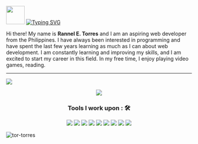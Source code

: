 <img src="https://ardas-it.com/uploads/images/blogs/giph.gif" style="width:50px; height:50px;">   [![Typing SVG](https://readme-typing-svg.herokuapp.com?font=code+pro&weight=500&pause=1000&color=1FF748&width=435&lines=I'm+Rannel+Torres;an+aspiring+web+developer;from+Philippines)](https://git.io/typing-svg)

Hi there! My name is **Rannel E. Torres** and I am an aspiring web developer from the Philippines. I have always been interested in programming and have spent the last few years learning as much as I can about web development. I am constantly learning and improving my skills, and I am excited to start my career in this field. In my free time, I enjoy playing video games, reading.
_____

[![](https://img.shields.io/badge/Gmail-eranneltorres@gmail.com-red)](mailto:eranneltorres@gmail.com)

<span style="display:block;text-align:center">
<img src="https://i.pinimg.com/originals/b2/2a/a2/b22aa22b2f3f55b6468361158d52e2e7.gif">
</spna>

### Tools I work upon : 🛠

<img src="http://img.shields.io/badge/-VS%20Code-000000?style=for-the-badge&logo=Visual-studio-code&logoColor=blue">  <img src="https://img.shields.io/badge/html5-%23E34F26.svg?style=for-the-badge&logo=html5&logoColor=white">   <img src="https://img.shields.io/badge/css3%20-%2314354C.svg?&style=for-the-badge&logo=css3&logoColor=white"> <img src="https://img.shields.io/badge/bootstrap-%23563D7C.svg?style=for-the-badge&logo=bootstrap&logoColor=white">  <img src="https://img.shields.io/badge/javascript%20-%23323330.svg?&style=for-the-badge&logo=javascript&logoColor=%23F7DF1E"> <img src="https://img.shields.io/badge/PHP%20-%23777BB4.svg?&style=for-the-badge&logo=php&logoColor=white">   <img src="https://img.shields.io/badge/react-%2320232a.svg?style=for-the-badge&logo=react&logoColor=%2361DAFB"> <img src="https://img.shields.io/badge/mongodb%20-%2347A248svg?&style=for-the-badge&logo=mongodb&logoColor=white"> <img src="https://img.shields.io/badge/git%20-%23F05032.svg?&style=for-the-badge&logo=git&logoColor=white"/>
<br>
<p align="left"> <img src="https://komarev.com/ghpvc/?username=tor-torres&label=Profile%20views&color=0e75b6&style=flat" alt="tor-torres" /> </p>
